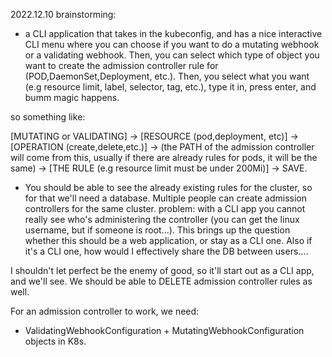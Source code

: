 2022.12.10 brainstorming:

- a CLI application that takes in the kubeconfig, and has a nice interactive CLI menu where you can choose if you want to do a mutating webhook or a validating webhook. Then, you can select which type of object you want to create the admission controller rule for (POD,DaemonSet,Deployment, etc.). Then, you select what you want (e.g resource limit, label, selector, tag, etc.), type it in, press enter, and bumm magic happens.

so something like:

[MUTATING or VALIDATING] -> [RESOURCE (pod,deployment, etc)] -> [OPERATION (create,delete,etc.)] -> (the PATH of the admission controller will come from this, usually if there are already rules for pods, it will be the same) -> [THE RULE (e.g resource limit must be under 200Mi)] -> SAVE.

- You should be able to see the already existing rules for the cluster, so for that we'll need a database. Multiple people can create admission controllers for the same cluster. problem: with a CLI app you cannot really see who's administering the controller (you can get the linux username, but if someone is root...). This brings up the question whether this should be a web application, or stay as a CLI one. Also if it's a CLI one, how would I effectively share the DB between users....

I shouldn't let perfect be the enemy of good, so it'll start out as a CLI app, and we'll see. We should be able to DELETE admission controller rules as well.

For an admission controller to work, we need:

- ValidatingWebhookConfiguration + MutatingWebhookConfiguration objects in K8s.
